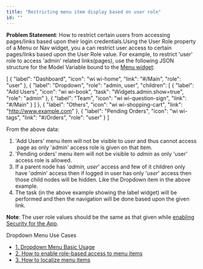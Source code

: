 ```yaml
---
title: "Restricting menu item display based on user role"
id: ""
---
```


**Problem Statement**: How to restrict certain users from accessing pages/links based upon their login credentials.Using the User Role property of a Menu or Nav widget, you a can restrict user access to certain pages/links based upon the User Role value. For example, to restrict 'user' role to access 'admin' related links(pages), use the following JSON structure for the Model Variable bound to the [Menu widget](/learn/app-development/widgets/navigation/dropdown-menu-use-cases/):

\[
{
"label": "Dashboard",
"icon": "wi wi-home",
"link": "#/Main",
"role": "user"
},
{
"label": "Dropdown",
"role": "admin, user",
"children": \[
{
"label": "Add Users",
"icon": "wi wi-book",
"task": "Widgets.admin.show=true",
"role": "admin"
},
{
"label": "Team",
"icon": "wi wi-question-sign",
"link": "#/Main"
}
\]
},
{
"label": "Others",
"icon": "wi wi-shopping-cart",
"link": "http://www.example.com"
},
{
"label": "Pending Orders",
"icon": "wi wi-tags",
"link": "#/Orders",
"role": "user"
}
\]

From the above data:

1. 'Add Users' menu item will not be visible to _user_ and thus cannot access  page as only 'admin' access role is given on that item.
2. 'Pending orders' menu item will not be visible to _admin_ as only 'user' access role is allowed.
3. If a parent node has '_admin, user_' access and few of it children only have '_admin_' access then if logged in user has only '_user_' access then those child nodes will be hidden. Like the Dropdown item in the above example.
4. The task (in the above example showing the label widget) will be performed and then the navigation will be done based upon the given link.

**Note**: The user role values should be the same as that given while [enabling Security for the App](/learn/app-development/app-security/app-security).

Dropdown Menu Use Cases

- [1\. Dropdown Menu Basic Usage](/learn/app-development/widgets/navigation/dropdown-menu-use-cases/)
- [2\. How to enable role-based access to menu items](#)
- [3\. How to localize menu items](/learn/how-tos/implementing-localization-dropdown-menu/)
